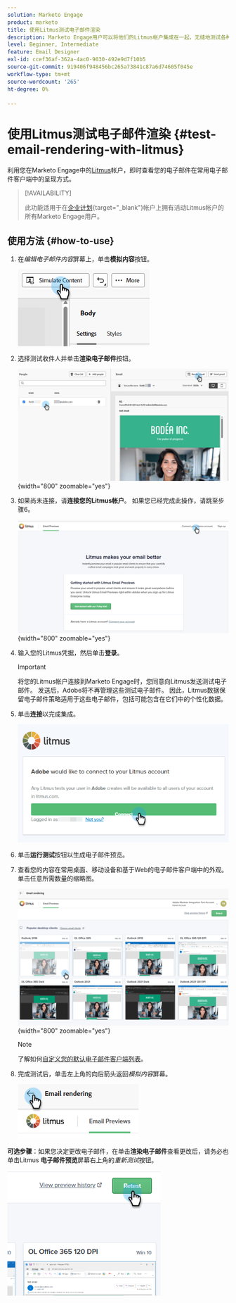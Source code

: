 ```yaml
---
solution: Marketo Engage
product: marketo
title: 使用Litmus测试电子邮件渲染
description: Marketo Engage用户可以将他们的Litmus帐户集成在一起，无缝地测试各种电子邮件客户端中的内容呈现。
level: Beginner, Intermediate
feature: Email Designer
exl-id: ccef36af-362a-4ac0-9030-492e9d7f10b5
source-git-commit: 919406f948456bc265a73841c87a6d74605f045e
workflow-type: tm+mt
source-wordcount: '265'
ht-degree: 0%

---
```


# 使用Litmus测试电子邮件渲染 {#test-email-rendering-with-litmus}

利用您在Marketo Engage中的[Litmus](https://www.litmus.com/email-testing)帐户，即时查看您的电子邮件在常用电子邮件客户端中的呈现方式。

>[!AVAILABILITY]
>
>此功能适用于在[企业计划](https://www.litmus.com/pricing/enterprise){target="_blank"}帐户上拥有活动Litmus帐户的所有Marketo Engage用户。

## 使用方法 {#how-to-use}

1. 在&#x200B;_编辑电子邮件内容_&#x200B;屏幕上，单击&#x200B;**模拟内容**&#x200B;按钮。

   ![](assets/test-email-rendering-with-litmus-1.png)

1. 选择测试收件人并单击&#x200B;**渲染电子邮件**&#x200B;按钮。

   ![](assets/test-email-rendering-with-litmus-2.png){width="800" zoomable="yes"}

1. 如果尚未连接，请&#x200B;**连接您的Litmus帐户**。 如果您已经完成此操作，请跳至步骤6。

   ![](assets/test-email-rendering-with-litmus-3.png){width="800" zoomable="yes"}

1. 输入您的Litmus凭据，然后单击&#x200B;**登录**。

   >[!IMPORTANT]
   >
   >将您的Litmus帐户连接到Marketo Engage时，您同意向Litmus发送测试电子邮件。 发送后，Adobe将不再管理这些测试电子邮件。 因此，Litmus数据保留电子邮件策略适用于这些电子邮件，包括可能包含在它们中的个性化数据。

1. 单击&#x200B;**连接**&#x200B;以完成集成。

   ![](assets/test-email-rendering-with-litmus-4.png)

1. 单击&#x200B;**运行测试**&#x200B;按钮以生成电子邮件预览。

1. 查看您的内容在常用桌面、移动设备和基于Web的电子邮件客户端中的外观。 单击任意所需数量的缩略图。

   ![](assets/test-email-rendering-with-litmus-5.png){width="800" zoomable="yes"}

   >[!NOTE]
   >
   >了解如何[自定义您的默认电子邮件客户端列表](https://help.litmus.com/article/227-change-your-default-email-clients-list)。

1. 完成测试后，单击左上角的向后箭头返回&#x200B;_模拟内容_&#x200B;屏幕。

   ![](assets/test-email-rendering-with-litmus-6.png)

**可选步骤**：如果您决定更改电子邮件，在单击&#x200B;**渲染电子邮件**&#x200B;查看更改后，请务必也单击Litmus **电子邮件预览**&#x200B;屏幕右上角的&#x200B;_重新测试_&#x200B;按钮。

![](assets/test-email-rendering-with-litmus-7.png)
